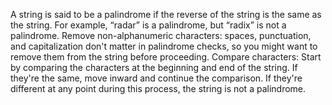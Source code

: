 A string is said to be a palindrome if the reverse of the string is the same as the string. For example, “radar” is a palindrome, but “radix” is not a palindrome.
Remove non-alphanumeric characters: spaces, punctuation, and capitalization don't matter in palindrome checks, so you might want to remove them from the string before proceeding.
Compare characters: Start by comparing the characters at the beginning and end of the string. If they're the same, move inward and continue the comparison. If they're different at any point during this process, the string is not a palindrome.
